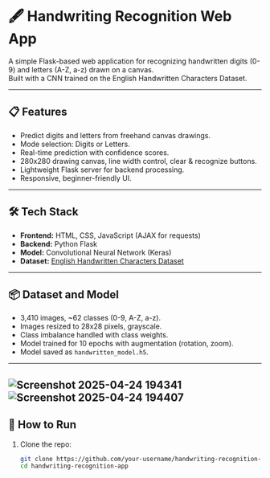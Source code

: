 # 🖋️ Handwriting Recognition Web App

A simple Flask-based web application for recognizing handwritten digits (0-9) and letters (A-Z, a-z) drawn on a canvas.  
Built with a CNN trained on the English Handwritten Characters Dataset.

---

## 📋 Features

- Predict digits and letters from freehand canvas drawings.
- Mode selection: Digits or Letters.
- Real-time prediction with confidence scores.
- 280x280 drawing canvas, line width control, clear & recognize buttons.
- Lightweight Flask server for backend processing.
- Responsive, beginner-friendly UI.

---

## 🛠️ Tech Stack

- **Frontend:** HTML, CSS, JavaScript (AJAX for requests)
- **Backend:** Python Flask
- **Model:** Convolutional Neural Network (Keras)
- **Dataset:** [English Handwritten Characters Dataset](https://www.kaggle.com/datasets/dhruvildave/english-handwritten-characters-dataset)

---

## 📦 Dataset and Model

- 3,410 images, ~62 classes (0-9, A-Z, a-z).
- Images resized to 28x28 pixels, grayscale.
- Class imbalance handled with class weights.
- Model trained for 10 epochs with augmentation (rotation, zoom).
- Model saved as `handwritten_model.h5`.

---
![Screenshot 2025-04-24 194341](https://github.com/user-attachments/assets/d9484402-6c59-4666-b6ab-6c71e86b010e)
![Screenshot 2025-04-24 194407](https://github.com/user-attachments/assets/575af903-991b-4ae8-b49b-33dd083fe0ec)
---
## 🚀 How to Run

1. Clone the repo:
   ```bash
   git clone https://github.com/your-username/handwriting-recognition-app.git
   cd handwriting-recognition-app
